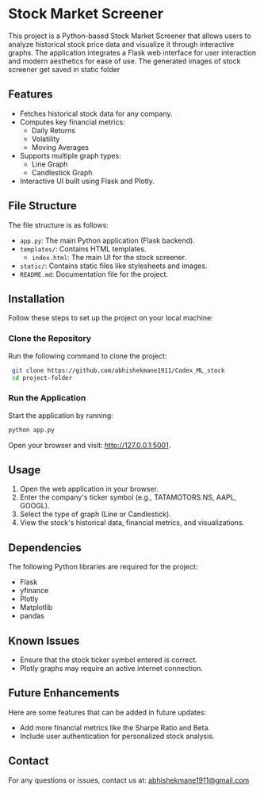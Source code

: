 # Stock Market Screener

This project is a Python-based Stock Market Screener that allows users to analyze historical stock price data and visualize it through interactive graphs. The application integrates a Flask web interface for user interaction and modern aesthetics for ease of use. The generated images of stock screener get saved in static folder

## Features

- Fetches historical stock data for any company.
- Computes key financial metrics:
  - Daily Returns
  - Volatility
  - Moving Averages
- Supports multiple graph types:
  - Line Graph
  - Candlestick Graph
- Interactive UI built using Flask and Plotly.

## File Structure

The file structure is as follows:

- `app.py`: The main Python application (Flask backend).
- `templates/`: Contains HTML templates.
  - `index.html`: The main UI for the stock screener.
- `static/`: Contains static files like stylesheets and images.
- `README.md`: Documentation file for the project.

## Installation

Follow these steps to set up the project on your local machine:

### Clone the Repository

Run the following command to clone the project:

```bash
 git clone https://github.com/abhishekmane1911/Codex_ML_stock
 cd project-folder
```
### Run the Application

Start the application by running:
 ```bash
 python app.py
```
Open your browser and visit: http://127.0.0.1:5001.

## Usage

1. Open the web application in your browser.
2. Enter the company's ticker symbol (e.g., TATAMOTORS.NS, AAPL, GOOGL).
3. Select the type of graph (Line or Candlestick).
4. View the stock's historical data, financial metrics, and visualizations.

## Dependencies

The following Python libraries are required for the project:

- Flask
- yfinance
- Plotly
- Matplotlib
- pandas

## Known Issues

- Ensure that the stock ticker symbol entered is correct.
- Plotly graphs may require an active internet connection.

## Future Enhancements

Here are some features that can be added in future updates:

- Add more financial metrics like the Sharpe Ratio and Beta.
- Include user authentication for personalized stock analysis.


## Contact

For any questions or issues, contact us at: abhishekmane1911@gmail.com